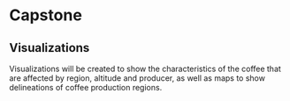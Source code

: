 # Capstone

## Visualizations
Visualizations will be created to show the characteristics of the coffee that are affected by region, altitude and producer, as well as maps to show delineations of coffee production regions.